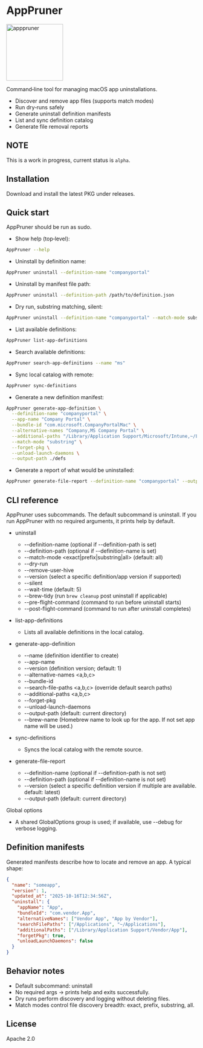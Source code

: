 # AppPruner 
<img width="150" height="150" alt="apppruner" src="https://github.com/user-attachments/assets/cf07f066-90ee-49be-98f1-38b7ef26c22e" />

Command‑line tool for managing macOS app uninstallations.

- Discover and remove app files (supports match modes)
- Run dry‑runs safely
- Generate uninstall definition manifests
- List and sync definition catalog
- Generate file removal reports

## NOTE

This is a work in progress, current status is `alpha`.

## Installation

Download and install the latest PKG under releases.

## Quick start

AppPruner should be run as sudo.

- Show help (top‑level):
```bash
AppPruner --help
```

- Uninstall by definition name:
```bash
AppPruner uninstall --definition-name "companyportal"
```

- Uninstall by manifest file path:
```bash
AppPruner uninstall --definition-path /path/to/definition.json
```

- Dry run, substring matching, silent:
```bash
AppPruner uninstall --definition-name "companyportal" --match-mode substring --dry-run --silent
```

- List available definitions:
```bash
AppPruner list-app-definitions
```

- Search available definitions:
```bash
AppPruner search-app-definitions --name "ms"
```

- Sync local catalog with remote:
```bash
AppPruner sync-definitions
```

- Generate a new definition manifest:
```bash
AppPruner generate-app-definition \
  --definition-name "companyportal" \
  --app-name "Company Portal" \
  --bundle-id "com.microsoft.CompanyPortalMac" \
  --alternative-names "Company,MS Company Portal" \
  --additional-paths "/Library/Application Support/Microsoft/Intune,~/Library/Preferences/com.microsoft.CompanyPortalMac.plist" \
  --match-mode "substring" \
  --forget-pkg \
  --unload-launch-daemons \
  --output-path ./defs
```

- Generate a report of what would be uninstalled:
```bash
AppPruner generate-file-report --definition-name "companyportal" --output-path ./
```

## CLI reference

AppPruner uses subcommands. The default subcommand is uninstall. If you run AppPruner with no required arguments, it prints help by default.

- uninstall
  - --definition-name <string> (optional if --definition-path is set)
  - --definition-path <path> (optional if --definition-name is set)
  - --match-mode <exact|prefix|substring|all> (default: all)
  - --dry-run
  - --remove-user-hive
  - --version <string>           (select a specific definition/app version if supported)
  - --silent
  - --wait-time <minutes>        (default: 5)
  - --brew-tidy                  (run `brew cleanup` post uninstall if applicable)
  - --pre-flight-command <string> (command to run before uninstall starts)
  - --post-flight-command <string> (command to run after uninstall completes)

- list-app-definitions
  - Lists all available definitions in the local catalog.

- generate-app-definition
  - --name <string>              (definition identifier to create)
  - --app-name <string>
  - --version <string>           (definition version; default: 1)
  - --alternative-names <a,b,c>
  - --bundle-id <string>
  - --search-file-paths <a,b,c>  (override default search paths)
  - --additional-paths <a,b,c>
  - --forget-pkg
  - --unload-launch-daemons
  - --output-path <path>         (default: current directory)
  - --brew-name <string>        (Homebrew name to look up for the app. If not set app name will be used.)

- sync-definitions
  - Syncs the local catalog with the remote source.

- generate-file-report
  - --definition-name <string> (optional if --definition-path is not set)
  - --definition-path <path> (optional if --definition-name is not set)
  - --version <string>           (select a specific definition version if multiple are available. default: latest)
  - --output-path <path>        (default: current directory)

Global options
- A shared GlobalOptions group is used; if available, use --debug for verbose logging.

## Definition manifests

Generated manifests describe how to locate and remove an app. A typical shape:

```json
{
  "name": "someapp",
  "version": 1,
  "updated_at": "2025-10-16T12:34:56Z",
  "uninstall": {
    "appName": "App",
    "bundleId": "com.vendor.App",
    "alternativeNames": ["Vendor App", "App by Vendor"],
    "searchFilePaths": ["/Applications", "~/Applications"],
    "additionalPaths": ["/Library/Application Support/Vendor/App"],
    "forgetPkg": true,
    "unloadLaunchDaemons": false
  }
}
```

## Behavior notes

- Default subcommand: uninstall
- No required args → prints help and exits successfully.
- Dry runs perform discovery and logging without deleting files.
- Match modes control file discovery breadth: exact, prefix, substring, all.


## License

Apache 2.0


